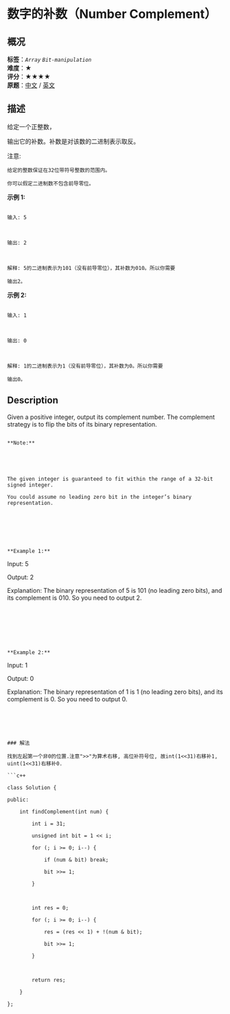 # 数字的补数（Number Complement）
## 概况
**标签**：*`Array`*  *`Bit-manipulation`*<br>
**难度**：★<br>
**评分**：★★★★<br>
**原题**：[中文](https://leetcode-cn.com/problems/number-complement) / [英文](https://leetcode.com/problems/number-complement)
## 描述

给定一个正整数，

输出它的补数。补数是对该数的二进制表示取反。



注意:





	给定的整数保证在32位带符号整数的范围内。

	你可以假定二进制数不包含前导零位。





**示例 1:**

```

输入: 5



输出: 2



解释: 5的二进制表示为101（没有前导零位），其补数为010。所以你需要

输出2。

```





**示例 2:**

```

输入: 1



输出: 0



解释: 1的二进制表示为1（没有前导零位），其补数为0。所以你需要

输出0。

```



## Description

Given a positive integer, output its complement number. The complement strategy is to flip the bits of its binary representation.

```

**Note:**





The given integer is guaranteed to fit within the range of a 32-bit signed integer.

You could assume no leading zero bit in the integer’s binary representation.







**Example 1:**

```

Input: 5



Output: 2



Explanation: The binary representation of 5 is 101 (no leading zero bits), and its complement is 010. So you need to output 2.

```







**Example 2:**

```

Input: 1



Output: 0



Explanation: The binary representation of 1 is 1 (no leading zero bits), and its complement is 0. So you need to output 0.



```





### 解法

找到左起第一个非0的位置.注意">>"为算术右移, 高位补符号位, 故int(1<<31)右移补1, uint(1<<31)右移补0.

```c++

class Solution {

public:

    int findComplement(int num) {

        int i = 31;

        unsigned int bit = 1 << i;

        for (; i >= 0; i--) {

            if (num & bit) break;

            bit >>= 1;

        }

        

        int res = 0;

        for (; i >= 0; i--) {

            res = (res << 1) + !(num & bit);

            bit >>= 1;

        }

        

        return res;

    }

};

```

